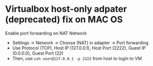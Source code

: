 # Virtualbox host-only adpater (deprecated) fix on MAC OS
Enable port forwarding on NAT Network
- Settings -> Network -> Choose (NAT) in adapter -> Port forwarding
- Use Protocol (TCP), Host IP (127.0.0.1), Host Port (2222), Guest IP (0.0.0.0), Guest Port (22)
- Then, use `ssh user@127.0.0.1 -p 2222` from host to login to VM
